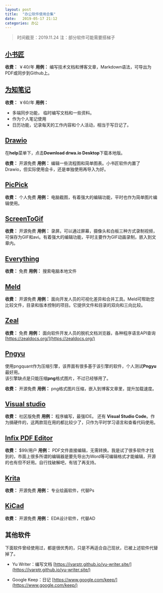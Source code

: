 ```yaml
---
layout: post
title:  "办公软件使用合集"
date:   2019-05-17 21:12
categories: 办公
---
```


> 时间截至：2019.11.24
> 注：部分软件可能需要搭梯子

## [小书匠](http://soft.xiaoshujiang.com/) 
**收费：** ￥40/年
**用例：** 编写技术文档和博客文章，Markdown语法，可导出为PDF或同步到Github上。

## [为知笔记](https://www.wiz.cn/zh-cn) 
 
**收费：** ￥60/年
**用例：**
 - 多端同步功能， 临时编写文档和一些资料。  
 - 作为个人笔记使用  
 - 日历功能，记录每天的工作内容和个人活动，相当于写日记了。  

## [Drawio](https://www.draw.io/)
 
在**help**菜单下，点击**Download drwa.io Desktop**下载本地版。
 
**收费：** 开源免费
**用例：** 编辑一些流程图和简单图表。小书匠软件内置了Drawio，但实际使用会卡，还是单独使用再导入为好。
 
## [PicPick](https://picpick.app/zh/)
 
**收费：** 个人免费
**用例：** 电脑截图，有着强大的编辑功能，平时也作为简单图片编辑使用。


## [ScreenToGif](https://www.screentogif.com/?l=zh_cn)
 
**收费：** 开源免费
**用例：** 录屏。可以通过屏幕，摄像头和白板三种方式录制视频，可保存为GIF和avi。有着强大的编辑功能，平时主要作为GIF动画录制，嵌入到文章内。

## [Everything](https://www.voidtools.com/zh-cn/)
 
**收费：** 免费
**用例：**  搜索电脑本地文件

## [Meld](https://meldmerge.org/)

**收费：** 开源免费
**用例：**  面向开发人员的可视化差异和合并工具。Meld可帮助您比较文件，目录和版本控制的项目。它提供文件和目录的双向和三向比较。

## [Zeal](https://zealdocs.org/)
 
**收费：** 免费
**用例：** 面向软件开发人员的脱机文档浏览器，各种程序语言API查询
 [https://zealdocs.org/](https://zealdocs.org/)
 
## [Pngyu](https://pngquant.org/)

使用pngquant作为压缩引擎，该界面有很多基于该引擎的软件，个人测试**Pngyu**最好用。  
该引擎缺点是只能压缩**png**格式图片，不过已经够用了。

**收费：** 开源免费
**用例：** png格式图片压缩，嵌入到博客文章里，提升加载速度。

 ## [Visual studio](https://visualstudio.microsoft.com/zh-hans/free-developer-offers/) 
 
**收费：** 社区版免费
**用例：** 程序编写，最强IDE。	还有 **Visual Studio Code**。作为搞硬件的，这两款现在用的都比较少了，只作为平时学习语言和查看代码使用。

## [Infix PDF Editor](https://www.iceni.com/ru/infix.htm)

**收费：** $99/用户
**用例：** PDF文件直接编辑，无需转换。我是试了很多软件才找到的，市面上很多所谓的编辑器是要先导出为Word等可编辑格式才能编辑，开源的也有但不好用。自行找破解吧，有钱了再支持。

## [Krita](https://krita.org/zh/)

**收费：** 开源免费
**用例：** 专业绘画软件，代替Ps

## [KiCad](http://www.kicad-pcb.org/)

**收费：** 开源免费
**用例：** EDA设计软件，代替AD

## 其他软件

下面软件曾经使用过，都是很优秀的，只是不再适合自己现状，已被上述软件代替掉了。

 - Yu Writer：编写文档
 [https://ivarptr.github.io/yu-writer.site/](https://ivarptr.github.io/yu-writer.site/)

 - Google Keep：日记
 [https://www.google.com/keep/](https://www.google.com/keep/)







